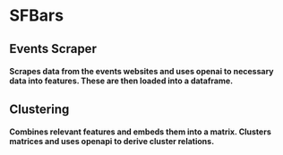 # SFBars

## Events Scraper
#### Scrapes data from the events websites and uses openai to necessary data into features. These are then loaded into a dataframe.

## Clustering
#### Combines relevant features and embeds them into a matrix. Clusters matrices and uses openapi to derive cluster relations.
